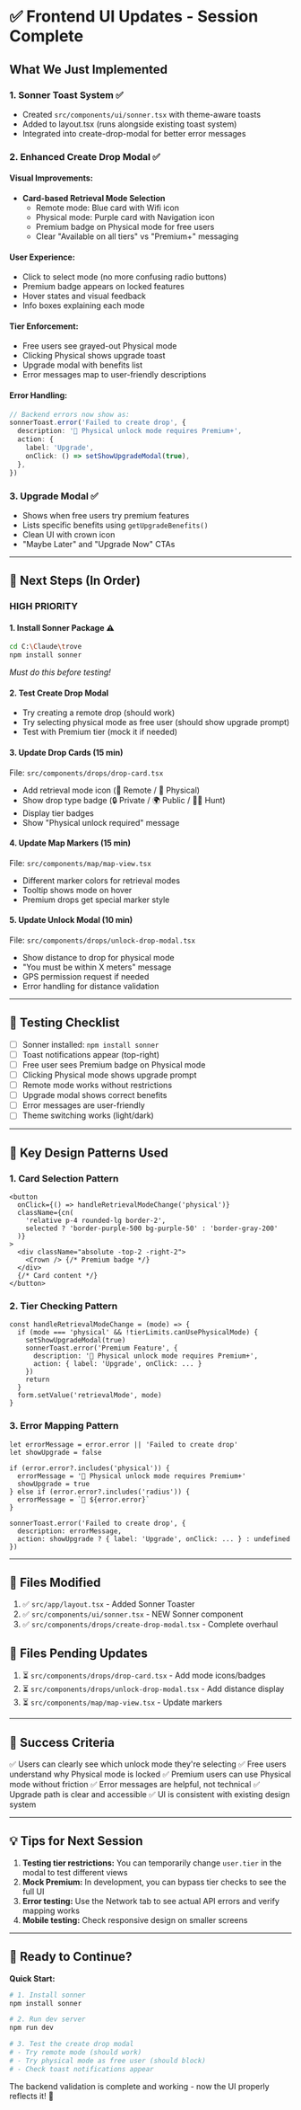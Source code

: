 # ✅ Frontend UI Updates - Session Complete

## What We Just Implemented

### 1. **Sonner Toast System** ✅
- Created `src/components/ui/sonner.tsx` with theme-aware toasts
- Added to layout.tsx (runs alongside existing toast system)
- Integrated into create-drop-modal for better error messages

### 2. **Enhanced Create Drop Modal** ✅

#### Visual Improvements:
- **Card-based Retrieval Mode Selection**
  - Remote mode: Blue card with Wifi icon
  - Physical mode: Purple card with Navigation icon
  - Premium badge on Physical mode for free users
  - Clear "Available on all tiers" vs "Premium+" messaging

#### User Experience:
- Click to select mode (no more confusing radio buttons)
- Premium badge appears on locked features
- Hover states and visual feedback
- Info boxes explaining each mode

#### Tier Enforcement:
- Free users see grayed-out Physical mode
- Clicking Physical shows upgrade toast
- Upgrade modal with benefits list
- Error messages map to user-friendly descriptions

#### Error Handling:
```typescript
// Backend errors now show as:
sonnerToast.error('Failed to create drop', {
  description: '👑 Physical unlock mode requires Premium+',
  action: {
    label: 'Upgrade',
    onClick: () => setShowUpgradeModal(true),
  },
})
```

### 3. **Upgrade Modal** ✅
- Shows when free users try premium features
- Lists specific benefits using `getUpgradeBenefits()`
- Clean UI with crown icon
- "Maybe Later" and "Upgrade Now" CTAs

---

## 🔄 Next Steps (In Order)

### HIGH PRIORITY

#### 1. **Install Sonner Package** ⚠️
```bash
cd C:\Claude\trove
npm install sonner
```
*Must do this before testing!*

#### 2. **Test Create Drop Modal**
- Try creating a remote drop (should work)
- Try selecting physical mode as free user (should show upgrade prompt)
- Test with Premium tier (mock it if needed)

#### 3. **Update Drop Cards** (15 min)
File: `src/components/drops/drop-card.tsx`
- Add retrieval mode icon (📡 Remote / 📍 Physical)
- Show drop type badge (🔒 Private / 🌍 Public / 🏴‍☠️ Hunt)
- Display tier badges
- Show "Physical unlock required" message

#### 4. **Update Map Markers** (15 min)
File: `src/components/map/map-view.tsx`
- Different marker colors for retrieval modes
- Tooltip shows mode on hover
- Premium drops get special marker style

#### 5. **Update Unlock Modal** (10 min)
File: `src/components/drops/unlock-drop-modal.tsx`
- Show distance to drop for physical mode
- "You must be within X meters" message
- GPS permission request if needed
- Error handling for distance validation

---

## 🧪 Testing Checklist

- [ ] Sonner installed: `npm install sonner`
- [ ] Toast notifications appear (top-right)
- [ ] Free user sees Premium badge on Physical mode
- [ ] Clicking Physical mode shows upgrade prompt
- [ ] Remote mode works without restrictions
- [ ] Upgrade modal shows correct benefits
- [ ] Error messages are user-friendly
- [ ] Theme switching works (light/dark)

---

## 🎨 Key Design Patterns Used

### 1. **Card Selection Pattern**
```tsx
<button
  onClick={() => handleRetrievalModeChange('physical')}
  className={cn(
    'relative p-4 rounded-lg border-2',
    selected ? 'border-purple-500 bg-purple-50' : 'border-gray-200'
  )}
>
  <div className="absolute -top-2 -right-2">
    <Crown /> {/* Premium badge */}
  </div>
  {/* Card content */}
</button>
```

### 2. **Tier Checking Pattern**
```tsx
const handleRetrievalModeChange = (mode) => {
  if (mode === 'physical' && !tierLimits.canUsePhysicalMode) {
    setShowUpgradeModal(true)
    sonnerToast.error('Premium Feature', {
      description: '👑 Physical unlock mode requires Premium+',
      action: { label: 'Upgrade', onClick: ... }
    })
    return
  }
  form.setValue('retrievalMode', mode)
}
```

### 3. **Error Mapping Pattern**
```tsx
let errorMessage = error.error || 'Failed to create drop'
let showUpgrade = false

if (error.error?.includes('physical')) {
  errorMessage = '👑 Physical unlock mode requires Premium+'
  showUpgrade = true
} else if (error.error?.includes('radius')) {
  errorMessage = `📍 ${error.error}`
}

sonnerToast.error('Failed to create drop', {
  description: errorMessage,
  action: showUpgrade ? { label: 'Upgrade', onClick: ... } : undefined
})
```

---

## 📁 Files Modified

1. ✅ `src/app/layout.tsx` - Added Sonner Toaster
2. ✅ `src/components/ui/sonner.tsx` - NEW Sonner component
3. ✅ `src/components/drops/create-drop-modal.tsx` - Complete overhaul

## 📁 Files Pending Updates

1. ⏳ `src/components/drops/drop-card.tsx` - Add mode icons/badges
2. ⏳ `src/components/drops/unlock-drop-modal.tsx` - Add distance display
3. ⏳ `src/components/map/map-view.tsx` - Update markers

---

## 🎯 Success Criteria

✅ Users can clearly see which unlock mode they're selecting
✅ Free users understand why Physical mode is locked
✅ Premium users can use Physical mode without friction
✅ Error messages are helpful, not technical
✅ Upgrade path is clear and accessible
✅ UI is consistent with existing design system

---

## 💡 Tips for Next Session

1. **Testing tier restrictions:** You can temporarily change `user.tier` in the modal to test different views
2. **Mock Premium:** In development, you can bypass tier checks to see the full UI
3. **Error testing:** Use the Network tab to see actual API errors and verify mapping works
4. **Mobile testing:** Check responsive design on smaller screens

---

## 🚀 Ready to Continue?

**Quick Start:**
```bash
# 1. Install sonner
npm install sonner

# 2. Run dev server
npm run dev

# 3. Test the create drop modal
# - Try remote mode (should work)
# - Try physical mode as free user (should block)
# - Check toast notifications appear
```

The backend validation is complete and working - now the UI properly reflects it! 🎉
